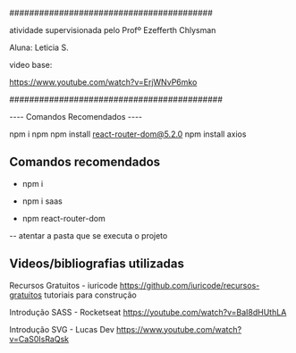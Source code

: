 
#########################################

atividade supervisionada pelo Profº Ezefferth Chlysman

Aluna: Leticia S.

video base:

https://www.youtube.com/watch?v=ErjWNvP6mko

###########################################

---- Comandos Recomendados ----

npm i
npm npm install react-router-dom@5.2.0
npm install axios




##  Comandos recomendados

- npm i 

- npm i saas 

- npm react-router-dom

-- atentar a pasta que se executa o projeto

##  Videos/bibliografias utilizadas

Recursos Gratuitos - iuricode
https://github.com/iuricode/recursos-gratuitos
tutoriais para construção

Introdução SASS - Rocketseat
https://youtube.com/watch?v=BaI8dHUthLA

Introdução SVG - Lucas Dev
https://www.youtube.com/watch?v=CaS0IsRaQsk

